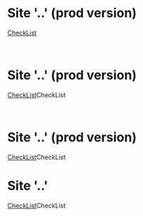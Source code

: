 <h1>Site '..' (prod version)</h1>
<p><a href="https://docs.google.com/spreadsheets/d/1lKNiC_lnGZR73HpW8gDSLnt6_eFH2_BEW6XBENgbo9A/edit?usp=sharing">CheckList</a></p>
<br>
<h1>Site '..' (prod version)</h1>
<p><a href="https://docs.google.com/spreadsheets/d/1osA5LAYUVhxiOV9MYcTB4GGYHpOclX0_V7_V_c_V14s/edit?usp=sharing">CheckList</a>CheckList</p>
<br>
<h1>Site '..' (prod version)</h1>
<p><a href="https://docs.google.com/spreadsheets/d/1YI1nb4l57M9uVWnbbOQVyimwygs7OrTpQg8XA4DiRV8/edit?usp=sharing">CheckList</a>CheckList</p>
<h1>Site '..' </h1>
<p><a href="">CheckList</a>CheckList</p>
